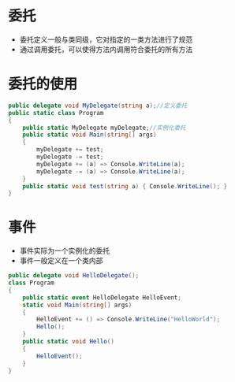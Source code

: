 # 委托

* 委托定义一般与类同级，它对指定的一类方法进行了规范
* 通过调用委托，可以使得方法内调用符合委托的所有方法

# 委托的使用

```csharp
public delegate void MyDelegate(string a);//定义委托
public static class Program
{
    public static MyDelegate myDelegate;//实例化委托
    public static void Main(string[] args)
    {
        myDelegate += test;
        myDelegate -= test;
        myDelegate += (a) => Console.WriteLine(a);
        myDelegate -= (a) => Console.WriteLine(a);
    }
    public static void test(string a) { Console.WriteLine(); }
}
```

# 事件

* 事件实际为一个实例化的委托
* 事件一般定义在一个类内部

```csharp
public delegate void HelloDelegate();
class Program
{
    public static event HelloDelegate HelloEvent;
    static void Main(string[] args)
    {
        HelloEvent += () => Console.WriteLine("HelloWorld");
        Hello();
    }
    public static void Hello() 
    {
        HelloEvent();
    }
}
```